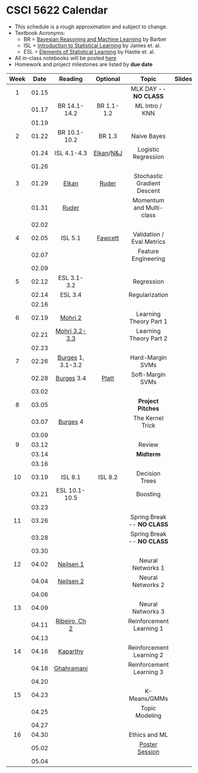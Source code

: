 # CSCI 5622 Calendar

- This schedule is a rough approximation and subject to change.
- Textbook Acronyms: 
	- BR = [Bayesian Reasoning and Machine Learning](http://web4.cs.ucl.ac.uk/staff/D.Barber/pmwiki/pmwiki.php?n=Brml.Online) by Barber 
	- ISL = [Introduction to Statistical Learning](http://www-bcf.usc.edu/~gareth/ISL/) by James et. al. 
	- ESL = [Elements of Statistical Learning](https://web.stanford.edu/~hastie/ElemStatLearn/) by Hastie et. al. 
- All in-class notebooks will be posted [here](https://github.com/chrisketelsen/csci5622notebooks) 
- Homework and project milestones are listed by **due date** 

| Week | Date 		  | Reading          |  Optional   |                Topic             	 | Slides   | Hmwk  	| 
|:----:|:------------:| :---------------:|:-----------:|:-----------------------------------:|:--------:|:---------:|
| 1    | 01.15        | 		         | 			   | MLK DAY -- **NO CLASS**			 |			|			| 
|      | 01.17        | BR 14.1-14.2	 | BR 1.1-1.2  | ML Intro / KNN						 |	        |           | 
|      | 01.19        | 		         | 			   |                            		 |			|			| 
| 2    | 01.22        | BR 10.1-10.2     | BR 1.3      | Naive Bayes 						 |	        |           | 
|      | 01.24        | ISL 4.1-4.3     | [Elkan](http://cseweb.ucsd.edu/~elkan/250B/logreg.pdf)/[N&J](http://ai.stanford.edu/~ang/papers/nips01-discriminativegenerative.pdf)   | Logistic Regression			       |	      |	          | 
|      | 01.26        | 		         | 			   |                            		 |			| KNN		| 
| 3    | 01.29        | [Elkan](http://cseweb.ucsd.edu/~elkan/250B/logreg.pdf)      |[Ruder](http://sebastianruder.com/optimizing-gradient-descent/)									         | Stochastic Gradient Descent 		   |          |           | 
|      | 01.31        | [Ruder](http://sebastianruder.com/optimizing-gradient-descent/)			 																	      | 			       | Momentum and Multi-class            |			|			| 
|      | 02.02        | 		         | 			   |                            		 |			| [Groups](https://github.com/chrisketelsen/CSCI5622-Machine-Learning/blob/master/resources/project.md#groups)	| 
| 4    | 02.05        | ISL 5.1		 | [Fawcett](http://people.inf.elte.hu/kiss/13dwhdm/roc.pdf)																				               | Validation / Eval Metrics 			 |          |			| 
|      | 02.07        | 				 | 			   | Feature Engineering 				 |	 		|			| 
|      | 02.09        | 		         | 			   |                            		 |			| LogReg	| 
| 5    | 02.12        | ESL 3.1-3.2	 | 			       | Regression 			      		 |          |           | 
|      | 02.14        | ESL 3.4		 |                 | Regularization						 |          |			| 
|      | 02.16        | 		         | 			   |                            		 |			|			| 
| 6    | 02.19        | [Mohri 2](https://piazza.com/class_profile/get_resource/ixrtksejs0v6pp/izbrfxujamyrv)   														         | 			   | Learning Theory Part 1			     |          |           | 
|      | 02.21        | [Mohri 3.2-3.3](https://piazza.com/class_profile/get_resource/ixrtksejs0v6pp/izbrfxujamyrv) 														     | 			   | Learning Theory Part 2				 |	  		|			| 
|      | 02.23        | 		         | 			   |                            		 |			| FeatEngr	| 
| 7    | 02.26        | [Burges](https://www.microsoft.com/en-us/research/publication/a-tutorial-on-support-vector-machines-for-pattern-recognition/) 1, 3.1-3.2 		  |	     	           | Hard-Margin SVMs 	                 |          |           | 
|      | 02.28        | [Burges](https://www.microsoft.com/en-us/research/publication/a-tutorial-on-support-vector-machines-for-pattern-recognition/) 3.4 													 | [Platt](https://www.microsoft.com/en-us/research/wp-content/uploads/2016/02/smo-book.pdf)		          | Soft-Margin SVMs    				| 	 	   |           | 
|      | 03.02        | 		         | 			   |                            		 |			| [Proposal](https://github.com/chrisketelsen/CSCI5622-Machine-Learning/blob/master/resources/project.md#final-project-proposal)	| 
| 8    | 03.05        | 				 | 			   | **Project Pitches**                 |	 		|			| 
|      | 03.07        | [Burges](https://www.microsoft.com/en-us/research/publication/a-tutorial-on-support-vector-machines-for-pattern-recognition/) 4 				| 			           | The Kernel Trick 					 |	  	    |			| 
|      | 03.09        | 		         | 			   |                            		 |			| Theory	| 
| 9    | 03.12        | 			     | 			   |  Review 							 |          | [Feedback](https://github.com/chrisketelsen/CSCI5622-Machine-Learning/blob/master/resources/project.md#peer-feedback-for-project-proposal)  | 
|      | 03.14        | 			     | 			   | **Midterm**  					     |			|			| 
|      | 03.16        | 		         | 			   |                            		 |			|			| 
| 10   | 03.19        | ISL 8.1   		 | ISL 8.2	   | Decision Trees						 |	        |          	| 
|      | 03.21        | ESL 10.1-10.5	 | 			   | Boosting 							 | 	        |			| 
|      | 03.23        | 		         | 			   |                            		 |			| SVM    	| 
| 11   | 03.26        | 			     | 			   | Spring Break -- **NO CLASS**		 |			|			| 
|      | 03.28        | 			     | 			   | Spring Break -- **NO CLASS**		 |			|			| 
|      | 03.30        | 		         | 			   |                            		 |			|			| 
| 12   | 04.02        | [Neilsen 1](http://neuralnetworksanddeeplearning.com/chap1.html) 																				 | 			           | Neural Networks 1					 |          |           | 
|      | 04.04        | [Neilsen 2](http://neuralnetworksanddeeplearning.com/chap2.html) 																				 | 			           | Neural Networks 2					 |	 		|			| 
|      | 04.06        | 		         | 			   |                            		 |			| [Spotlight](https://github.com/chrisketelsen/CSCI5622-Machine-Learning/blob/master/resources/project.md#midpoint-spotlight)| 
| 13   | 04.09        | 				 | 			   | Neural Networks 3                   |          |          |
|      | 04.11        | [Ribeiro, Ch 2](http://neuro.bstu.by/ai/To-dom/My_research/Papers-2.0/RL-tutorial/rlearn2.pdf)  												 | 			           | Reinforcement Learning 1			 |			| [Feedback](https://github.com/chrisketelsen/CSCI5622-Machine-Learning/blob/master/resources/project.md#midpoint-peer-feedback)| 
|      | 04.13        | 		         | 			   |                            		 |			| Boosting	| 
| 14   | 04.16        | [Kaparthy](http://karpathy.github.io/2016/05/31/rl/)																							 | 			           | Reinforcement Learning 2			 |	        |           | 
|      | 04.18        | [Ghahramani](http://mlg.eng.cam.ac.uk/zoubin/papers/ijprai.pdf) 																				 | 			           | Reinforcement Learning 3            |			|			| 
|      | 04.20        | 		         | 			   |                            		 |			|           | 
| 15   | 04.23        | 				 |  		   | K-Means/GMMs                        |			|			| 
|      | 04.25        | 				 | 			   | Topic Modeling						 |	        |			| 
|      | 04.27        | 		         | 			   |                            		 |			| NeuralNets| 
| 16   | 04.30        | 				 | 			   | Ethics and ML                       |			|			| 
|      | 05.02        | 				 | 			   | [Poster Session](https://github.com/chrisketelsen/CSCI5622-Machine-Learning/blob/master/resources/project.md#final-poster-presentation)                  |			|           |
|      | 05.04        | 				 | 			   |  					                 |			| [Report](https://github.com/chrisketelsen/CSCI5622-Machine-Learning/blob/master/resources/project.md#final-report)    |


